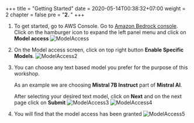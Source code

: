 +++
title = "Getting Started"
date = 2020-05-14T00:38:32+07:00
weight = 2
chapter = false
pre = "<b>2. </b>"
+++

1. To get started, go to AWS Console. Go to [Amazon Bedrock console](https://eu-west-2.console.aws.amazon.com/bedrock/). Click on the hamburger icon to expand the left panel menu and click on **Model access**
   ![ModelAccess](/images/2/ModelAccess.png?width=90pc)

2. On the Model access screen, click on top right button **Enable Specific Models**.
   ![ModelAccess2](/images/2/ModelAccess2.png?width=90pc)

3. You can choose any text based model you prefer for the purpose of this workshop.

   As an example we are choosing **Mistral 7B Instruct** part of **Mistral AI**.

   After selecting your desired text model, click on **Next** and on the next page click on **Submit**
   ![ModelAccess3](/images/2/ModelAccess3.png?width=90pc)
   ![ModelAccess4](/images/2/ModelAccess4.png?width=90pc)

4. You will find that the model access has been granted
   ![ModelAccess5](/images/2/ModelAccess5.png?width=90pc)
